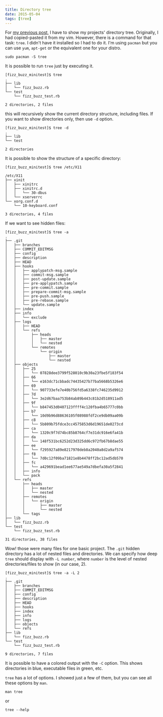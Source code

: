 ```yaml
---
title: Directory tree
date: 2015-05-04
tags: [tree]
---
```


For [my previous post](/2015/04/13/directory-structure-conventions-in-rspec-and-minitest.html), I have to show my projects' directory tree. Originally, I had copied-pasted it from my vim. However, there is a command for that task: `tree`. I didn't have it installed so I had to do it. I'm using `pacman` but you can use `yum`, `apt-get` or the equivalent one for your distro.

    sudo pacman -S tree

It is possible to run `tree` just by executing it.

```
[fizz_buzz_minitest]$ tree
.
├── lib
│   └── fizz_buzz.rb
└── test
    └── fizz_buzz_test.rb

2 directories, 2 files
```

this will recursively show the current directory structure, including files. If you want to show directories only, then use `-d` option.

```
[fizz_buzz_minitest]$ tree -d
.
├── lib
└── test

2 directories
```

It is possible to show the structure of a specific directory:

```
[fizz_buzz_minitest]$ tree /etc/X11

/etc/X11
├── xinit
│   ├── xinitrc
│   ├── xinitrc.d
│   │   └── 30-dbus
│   └── xserverrc
└── xorg.conf.d
    └── 10-keyboard.conf

3 directories, 4 files
```

If we want to see hidden files:

```
[fizz_buzz_minitest]$ tree -a
.
├── .git
│   ├── branches
│   ├── COMMIT_EDITMSG
│   ├── config
│   ├── description
│   ├── HEAD
│   ├── hooks
│   │   ├── applypatch-msg.sample
│   │   ├── commit-msg.sample
│   │   ├── post-update.sample
│   │   ├── pre-applypatch.sample
│   │   ├── pre-commit.sample
│   │   ├── prepare-commit-msg.sample
│   │   ├── pre-push.sample
│   │   ├── pre-rebase.sample
│   │   └── update.sample
│   ├── index
│   ├── info
│   │   └── exclude
│   ├── logs
│   │   ├── HEAD
│   │   └── refs
│   │       ├── heads
│   │       │   ├── master
│   │       │   └── nested
│   │       └── remotes
│   │           └── origin
│   │               ├── master
│   │               └── nested
│   ├── objects
│   │   ├── 25
│   │   │   └── 07828dee3799f528010c9b30a23fbe5f183f54
│   │   ├── 66
│   │   │   └── e163dc71cbbadc74435427b77ba5668b5326e6
│   │   ├── 69
│   │   │   └── 907733efe7e40b756fd5a6338fc746235d9912
│   │   ├── 7d
│   │   │   └── 3e2d67baa753b84ab89b443c81b2d518911ad5
│   │   ├── 9f
│   │   │   └── b847453d0407123ffff4c120fba4b65777c0bb
│   │   ├── b7
│   │   │   └── 10d9b96d88636105f08988fdf2ce9db09aa09b
│   │   ├── c8
│   │   │   └── 5b809b75fdce3cc4575853d6d19651de0273cd
│   │   ├── ca
│   │   │   └── 1320c9f7d74bc85b8764cf7e31dc916e6fa41b
│   │   ├── da
│   │   │   └── 148f531bc6252d23d325dd6c972fb67b8dae55
│   │   ├── ee
│   │   │   └── f295927a89e8217970deb8a2040a8d2a9af574
│   │   ├── f8
│   │   │   └── 7d0c12f09ba71821e8b4478ff2bc12ad5db570
│   │   ├── fc
│   │   │   └── a429691bead1ee677ae549a7dbefa30a5f2841
│   │   ├── info
│   │   └── pack
│   └── refs
│       ├── heads
│       │   ├── master
│       │   └── nested
│       ├── remotes
│       │   └── origin
│       │       ├── master
│       │       └── nested
│       └── tags
├── lib
│   └── fizz_buzz.rb
└── test
    └── fizz_buzz_test.rb

31 directories, 38 files
```

Wow! those were many files for one basic project. The `.git` hidden directory has a lot of nested files and directories. We can specify how deep `tree` should display with `-L number`, where `number` is the level of nested directories/files to show (in our case, 2).

```
[fizz_buzz_minitest]$ tree -a -L 2
.
├── .git
│   ├── branches
│   ├── COMMIT_EDITMSG
│   ├── config
│   ├── description
│   ├── HEAD
│   ├── hooks
│   ├── index
│   ├── info
│   ├── logs
│   ├── objects
│   └── refs
├── lib
│   └── fizz_buzz.rb
└── test
    └── fizz_buzz_test.rb

9 directories, 7 files
```

It is possible to have a colored output with the `-C` option. This shows directories in blue, executable files in green, etc.

`tree` has a lot of options. I showed just a few of them, but you can see all these options by `man`.

    man tree

or

    tree --help
